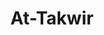 ---
title: "At-Takwir"
arabic: "التكوير"
no: 81
arabic_no: ٨١
ayah: 29
prev: abasa
next: al-infitar
---